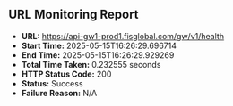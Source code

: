 ## URL Monitoring Report

- **URL:** https://api-gw1-prod1.fisglobal.com/gw/v1/health
- **Start Time:** 2025-05-15T16:26:29.696714
- **End Time:** 2025-05-15T16:26:29.929269
- **Total Time Taken:** 0.232555 seconds
- **HTTP Status Code:** 200
- **Status:** Success
- **Failure Reason:** N/A
